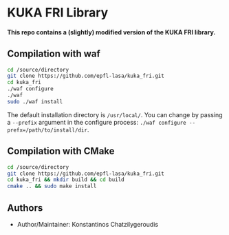 # KUKA FRI Library

#### This repo contains a (slightly) modified version of the KUKA FRI library.

## Compilation with waf

```sh
cd /source/directory
git clone https://github.com/epfl-lasa/kuka_fri.git
cd kuka_fri
./waf configure
./waf
sudo ./waf install
```

The default installation directory is `/usr/local/`. You can change by passing a `--prefix` argument in the configure process: `./waf configure --prefx=/path/to/install/dir`.

## Compilation with CMake

```sh
cd /source/directory
git clone https://github.com/epfl-lasa/kuka_fri.git
cd kuka_fri && mkdir build && cd build
cmake .. && sudo make install
```

## Authors

- Author/Maintainer: Konstantinos Chatzilygeroudis

<!-- ## LICENSE

[CeCILL]

[CeCILL]: http://www.cecill.info/index.en.html -->